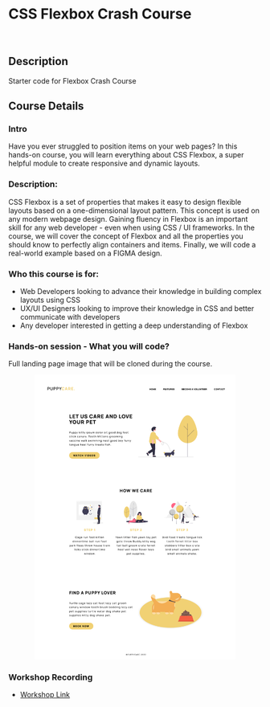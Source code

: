 # CSS Flexbox Crash Course
<br>

## Description
Starter code for Flexbox Crash Course 

## Course Details
### Intro

Have you ever struggled to position items on your web pages? In this hands-on course, you will learn everything about CSS Flexbox, a super helpful module to create responsive and dynamic layouts. 

### Description:

CSS Flexbox is a set of properties that makes it easy to design flexible layouts based on a one-dimensional layout pattern. This concept is used on any modern webpage design. Gaining fluency in Flexbox is an important skill for any web developer - even when using CSS / UI frameworks. In the course, we will cover the concept of Flexbox and all the properties you should know to perfectly align containers and items. Finally, we will code a real-world example based on a FIGMA design.

### Who this course is for:

- Web Developers looking to advance their knowledge in building complex layouts using CSS
- UX/UI Designers looking to improve their knowledge in CSS and better communicate with developers
- Any developer interested in getting a deep understanding of Flexbox

### Hands-on session - What you will code? 

Full landing page image that will be cloned during the course.

<center>
<img src="https://github.com/karinaglf/course-css-flexbox-starter-code/blob/master/img/img-solution-full-page.png?raw=true" width="400">
</center>

### Workshop Recording
- [Workshop Link](https://event.eu.on24.com/wcc/r/8000014666/F9E177F93B1502DC410CC543D62ED531)
